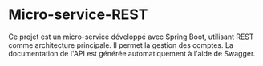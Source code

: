 # Micro-service-REST
Ce projet est un micro-service développé avec Spring Boot, utilisant REST comme architecture principale. Il permet la gestion des comptes. La documentation de l'API est générée automatiquement à l'aide de Swagger.
